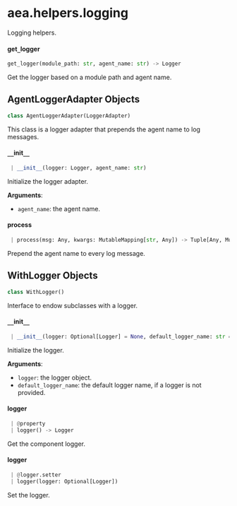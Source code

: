 <a name="aea.helpers.logging"></a>
# aea.helpers.logging

Logging helpers.

<a name="aea.helpers.logging.get_logger"></a>
#### get`_`logger

```python
get_logger(module_path: str, agent_name: str) -> Logger
```

Get the logger based on a module path and agent name.

<a name="aea.helpers.logging.AgentLoggerAdapter"></a>
## AgentLoggerAdapter Objects

```python
class AgentLoggerAdapter(LoggerAdapter)
```

This class is a logger adapter that prepends the agent name to log messages.

<a name="aea.helpers.logging.AgentLoggerAdapter.__init__"></a>
#### `__`init`__`

```python
 | __init__(logger: Logger, agent_name: str)
```

Initialize the logger adapter.

**Arguments**:

- `agent_name`: the agent name.

<a name="aea.helpers.logging.AgentLoggerAdapter.process"></a>
#### process

```python
 | process(msg: Any, kwargs: MutableMapping[str, Any]) -> Tuple[Any, MutableMapping[str, Any]]
```

Prepend the agent name to every log message.

<a name="aea.helpers.logging.WithLogger"></a>
## WithLogger Objects

```python
class WithLogger()
```

Interface to endow subclasses with a logger.

<a name="aea.helpers.logging.WithLogger.__init__"></a>
#### `__`init`__`

```python
 | __init__(logger: Optional[Logger] = None, default_logger_name: str = "aea")
```

Initialize the logger.

**Arguments**:

- `logger`: the logger object.
- `default_logger_name`: the default logger name, if a logger is not provided.

<a name="aea.helpers.logging.WithLogger.logger"></a>
#### logger

```python
 | @property
 | logger() -> Logger
```

Get the component logger.

<a name="aea.helpers.logging.WithLogger.logger"></a>
#### logger

```python
 | @logger.setter
 | logger(logger: Optional[Logger])
```

Set the logger.

